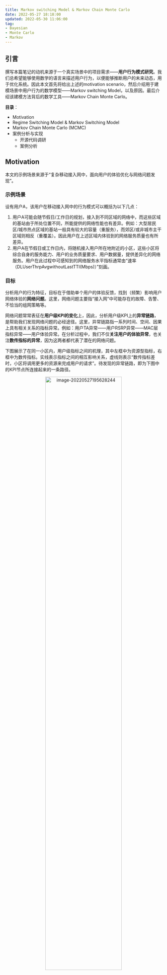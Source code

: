 ```yaml
---
title: Markov switching Model & Markov Chain Monte Carlo
date: 2022-05-27 18:18:00
updated: 2022-05-30 11:06:00
tag: 
- Bayesian
- Monte Carlo
- Markov
---
```


## 引言

撰写本篇笔记的动机来源于一个真实场景中的项目需求——**用户行为模式研究**。我们总希望能够使用数学的语言来描述用户行为，以便能够推断用户的未来动态，用于优化系统。因此本文首先将给出上述的motivation scenario，然后介绍用于建模场景中用户行为的数学模型——Markov switching Model，以及原因。最后介绍该建模方法背后的数学工具——Markov Chain Monte Carlo。

**目录**：

- Motivation
- Regime Switching Model & Markov Switching Model
- Markov Chain Monte Carlo (MCMC)
- 案例分析与实现
    - 开源代码调研
    - 案例分析


<!-- more -->

## Motivation

本文的示例场景来源于“复杂移动接入网中，面向用户的体验优化与网络问题发现”。

### 示例场景

设有用户A，该用户在移动接入网中的行为模式可以概括为以下几点：

1. 用户A可能会随节假日/工作日的规划，接入到不同区域的网络中，而这些区域的基站由于所处位置不同，所能提供的网络性能也有差异。例如：大型居民区/城市热点区域的基站一般具有较大的容量（重服务），而郊区/或非城市主干区域则相反（重覆盖）。因此用户在上述区域内体验到的网络服务质量也有所差异。
2. 用户A在节假日或工作日内，将随机接入用户所在地附近的小区，这些小区将综合自身的服务能力、用户的业务质量要求、用户数据量，提供差异化的网络服务。用户在此过程中可感知到的网络服务水平指标通常由“速率（DLUserThrpAvgwithoutLastTTI(Mbps)）”刻画。

### 目标

分析用户的行为特征，目标在于借助单个用户的体验反馈，找到（频繁）影响用户网络体验的**网络问题**。这里，网络问题主要指“接入网”中可能存在的故障、告警、不恰当的组网策略等。

网络问题常常表征在**用户级KPI的变化**上，因此，分析用户级KPI上的**异常链路**，是帮助我们发现网络问题的必经途径。这里，异常链路指一系列时间、空间、因果上具有相关关系的指标异常。例如：用户TA异常——用户RSRP异常——MAC层指标异常——用户体验异常。在分析过程中，我们不仅**关注用户的体验异常**，也关注**数传指标的异常**，因为这两者都代表了潜在的网络问题。

下图展示了在同一小区内，用户级指标之间的机理，其中左框中为资源型指标，右框中为数传指标。实线表示指标之间的相互影响关系，虚线则表示“数传指标差时，小区将调用更多的资源来完成用户的请求”。待发现的异常链路，即为下图中的KPI节点所连接起来的一条路径。

<div align="center">
  <img src="https://raw.githubusercontent.com/KMdsy/figurebed/master/img/image-20220527195755138.png" alt="image-20220527195628244" width="70%" />
</div>



### 建模思路

如[2.1节](#示例场景)所述，用户的行为模式依照时间的粒度可以分为两种模式：

- 粗粒度模式：用户的行为模式可能随时在”节假日模式“与”工作模式“中切换。在每种模式在，用户的业务需求、业务类型、数据类型将有较大的差异。
- 细粒度模式：用户在每种粗粒度模式下享受到的网络服务，也将受小区状态、小区能力、昼夜的影响，有较大的差异。

因此，本研究使用马尔可夫机制转换模型（Markov regime switching model）与马尔可夫链模型（Markov Chain）来分别建模用户的粗粒度模式与细粒度模式。其中，用户的模式切换，以及所享受到的网络服务，都被视为随机变量，粗粒度模式被视为一种regime，其转换受Markov Chain所驱动。用户体验到的网络服务则被视为由参数不同的另一个Markov Chain驱动的随机变量。



## Regime Switching Model & Markov Switching Model

### Why regime switching model

机制转换模型（Regime switching model）是对非平稳、非线性时间序列建模的一类常见模型。机制难以观测、由随机过程所驱动，而每一种机制下的时间序列可以视为独立的随机过程，具有不同的参数**。**机制转换模型常被用于建模经济中的周期性变化影响。

使用单一的随机过程（以马尔可夫过程为例）对数据在一段时间内的变化进行描述时，其概率转移矩阵通常是固定不变的。但是这个假设对于我们在现实世界数据中遇到的许多问题并不总是有效的，原因如下：

- 实际时间序列数据在不同时间段，可能具有不同特征，例如均值和方差；
- 对于具有不同特征的时间序列数据，其在不同特征时期的模型参数（状态空间、概率转移矩阵等）可能不一样，如股市在平稳期、震荡期（宽幅震荡、窄幅震荡）；

因此，**机制转换模型**可以认为是**最接近实际问题的理论模型**，是对真实系统的一种近似，并且该理论模型的可以指导我们设计解决实际问题的方案。

### Application of regime switching model in wireless access network

在无线网络中，由于各小区环境及基站配置不同，系统性能指标的变化模式也不同，具有**非平稳性**，且用户的**移动**会导致小区切换、同时小区也存在**状态间切换**。相比传统模型，**机制转换模型**通过以下设定，可以更好地刻画非平稳的时间序列，并捕捉现实世界数据的真实行为。

- 将数据描述为属于不同的、重复出现的状态（regime）
- 允许时间序列数据的特征（例如均值、方差和模型参数等）在不同状态下发生改变
- 假设在任何给定的时间段内，序列数据都可能处于任何一种状态并可能过渡到不同的状态

### Markov Switching Model

由上节可以知道，regime switching model也是受随机过程驱动的，如果这个过程是一个马尔可夫链，那么我们称之为 Markov switching model。

综上，在本案例（即用户行为建模）中，我们利用两个层面的马尔可夫链来从用户级CHR数据建模用户行为：

- Markov Chain 1：驱动regime的随机变换。
- Markov Chain 2：驱动某个regime内的用户体验变化与数传指标变化。

## Markov Chain Monte Carlo (MCMC)

MCMC由两个MC组成，即蒙特卡罗方法（Monte Carlo Simulation，简称MC）和马尔科夫链（Markov Chain ，也简称MC）。MCMC算法的目的在于“**在概率空间，用随机采样的思路，估计概率后验分布**”。

这里需要阐明实际问题中的几个概念：“先验分布（prior distribution）”、“可能性分布（likelihood distribution）”、“后验分布（Posterior distribution）”

- Prior：先验分布，代表了在未知真实数据的情况下，人们对于该数据分布做出的先行假设。先验分布也被称为信念（brief）分布，因为它指明了人们在未知真实数据的情况下，对数据分布的信念。
- Likelihood：似然分布，表示在已知真实数据的情况下，每个观测数据出现的可能性，它总结了已观测数据的统计意义。与之相关的maximum likelihood estimation（最大似然估计）回答了一个问题：怎样的样本值范围才最有可能让我们采样到已经观察过的数据？该问题在没有先验分布的情况下时没有意义的。
- Posterior：后验分布，这是贝叶斯分析的最终目标。旨在综合prior distribution（先验的信念）与likelihood distribution（实际的观察），来推断数据的真实分布。

在[[1]](#ref1)中给出了一个简明的案例，用于说明三者之间的关系。

> <div align="center">
>   <img src="https://raw.githubusercontent.com/KMdsy/figurebed/master/img/image-20220527204614539.png" alt="image-20220527204614539" width="60%" />
> </div>
>
> 上图中，红色的曲线代表后验分布。你可以把它看作先验分布和可能性分布的平均值。由于先验分布较短且分散，所以它反映了人们并不太确定人类的平均身高是多少。同时，可能性在相对较窄的范围内汇总了数据，因此它对真是参数值更加确定。
>
> 当先验分布和可能性分布被合并时，数据（由可能性表示）支配了之前那个在巨人堆里长大的人的弱先验信念。尽管那一个体仍然认为人类平均身高比数据告诉他的稍高些，但他最相信的是数据。

### 目标

在回顾了上述概念后，我们可以轻易的说明，MCMC算法如何服务于建模用户行为模式。

MCMC算法解决后验概率分布估计问题的思路为：

1. 对于复杂的问题，我们都采用**蒙特卡洛法**，即采用随机采样的策略，估计样本的后验分布$p(x)$ [[2]](#ref_liu_montecarlo)。
2. 对于复杂的概率分布$p(x)$，我们往往无法直接对其进行采样，此时我们将引入“**接受-拒绝采样**”，即设定一个容易采样的分布$q(x)$（通常为高斯分布），然后按照一定的方法拒绝某些样本，以达到接近$p(x)$分布的目的 [[2]](#ref_liu_montecarlo)。
3. 对于高维分布，我们一般只能得到条件概率分布，而非联合概率分布，这时我们无法使用“接受-拒绝采样”，另外，对于高维分布，寻找合适的$q(x)$也很困难 [[2]](#ref_liu_montecarlo)。
4. 但如果我们要建模的后验分布是一个随机过程，且该随机过程是**马尔可夫链**，马尔科夫链模型中状态转移矩阵$\mathbf{P}$的性质可以让我们**由任意一个初始分布开始，推断出$n$次状态转移后收敛了的平稳后验分布**  [[3]](#ref_liu_markov)。
5. 然而，给定一个平稳的分布，马尔可夫链中的转移矩阵$\mathbf{P}$还是无法得到，因此可以引入**MCMC采样**，该采样方法使得目标矩阵$\mathbf{P}(i,j)$可以由通过任意一个马尔科夫链状态转移矩阵$\mathbf{Q}$乘以$\alpha(i,j)$得到，即$\mathbf{P}(i,j)=\mathbf{Q}(i,j)\alpha(i,j)$。$\alpha(i,j)$一般称之为接受率。取值在$[0,1]$之间，可以理解为一个概率值 [[4]](#ref_liu_mcmc)。
6. 后续的，**Metropolis-Hastings采样**与**Gibbs采样**都是在MCMC采样的基础上，针对运算复杂度、高维分布拓展性所做出的算法改进。需要指出的是：Gibbs采样在高维特征时有明显优势，因此通常意义上的MCMC采样都是用的Gibbs采样。当然Gibbs采样是从M-H采样的基础上的进化而来的，同时Gibbs采样要求数据至少有两个维度，一维概率分布的采样是没法用Gibbs采样的,这时M-H采样仍然成立  [[4]](#ref_liu_mcmc)[[5]](#ref_liu_gibbis)。

建模用户行为模式的目标在于预测用户在任意时刻处于某种状态的可能性，若用户的模式可以用马尔可夫链来表示，则用户在时刻$t$的状态$s(t)$将仅与状态转移矩阵$\mathbf{P}$和前一个时刻的状态$s(t-1)$有关。因此，推断状态转移矩阵$\mathbf{P}$，就是建模用户行为的重要基础。回顾上述的MCMC算法脉络，可以看出MCMC采样解决了估计状态转移矩阵$\mathbf{P}$的问题。因此，MCMC算法可以被拆解，用于我们实际的用户行为建模问题上。



【临时笔记】

我们可以从那些方面来构造regime

1. 从用户体验层面：通过识别代表用户体验的KPI所属的regime，我们可以分析用户在哪些时间有较差的网络体验，在分析提供了差体验的小区后，我们也许可以在这些差小区内构造多小区之间的异常链路。
2. 从小区交付能力层面：通过小区的历史性能记录，我们将性能相似的小区归为一个regime
    1. 首先，我们可以在相同regime的小区中做异常检测，避免一些小容量小区上的正常KPI被检测为异常，也避免大容量小区上的异常被漏检。
    2. 这种方法将会过滤掉因为小区设计容量导致的体验差，而更专注于网络问题发现上，即：在同一个regime检测出的异常将更代表网络问题。



### Monte Carlo法

[To be continued]

### Markov Chain & 状态转移矩阵的性质

[To be continued]

### MCMC采样

[To be continued]

## 案例分析与实现

### 开源代码调研

1. **statsmodels.tsa**（时间序列分析包，github 7k stars）[[6]](#ref_tsa)

<div align="left">
  <img src="https://raw.githubusercontent.com/KMdsy/figurebed/master/img/image-20220530095613227.png" alt="image-20220530095613227" width="80%" />
</div>

关键参数说明：

- `k_regimes`: 设定的regime个数，作为超参数；

2. **Python版 regime-switching model**（github 9 stars）[[7]](#ref_py_regime)

<div align="left">
  <img src="https://raw.githubusercontent.com/KMdsy/figurebed/master/img/image-20220530095819553.png" alt="image-20220530095819553" width="40%" />
</div>

关键参数说明：

- `n_components`: 设定的regime个数，作为超参数；

3. **Matlab版 regime-switching model（**github 36 stars）

<div align="left">
  <img src="https://raw.githubusercontent.com/KMdsy/figurebed/master/img/image-20220530100045914.png" alt="image-20220530100045914" width="80%" />
</div>

特性说明：

- 支持单维和高维时间序列的建模；
- 可选择模型中的哪些参数随时间切换状态；
- 支持任意数量的regime设置与可解释变量；



本节鸣谢Tongji DNA Lab的Chengbo Qiu同学。



### 案例分析

[To be continued]

## Reference

<a id="ref1">[1]</a> https://zhuanlan.zhihu.com/p/32982140

<a id="ref_liu_montecarlo">[2]</a> https://www.cnblogs.com/pinard/p/6625739.html

<a id="ref_liu_markov">[3]</a> https://www.cnblogs.com/pinard/p/6632399.html

<a id="ref_liu_mcmc">[4]</a> https://www.cnblogs.com/pinard/p/6638955.html

<a id="ref_liu_gibbis">[5]</a> https://www.cnblogs.com/pinard/p/6645766.html

<a id="ref_tsa">[6]</a> Kim, Chang-Jin, and Charles R. Nelson. 1999. “State-Space Models with Regime Switching: Classical and Gibbs-Sampling Approaches with Applications”. MIT Press Books. The MIT Press.

<a id="ref_py_regime">[7]</a> Ma, Ying, Leonard MacLean, Kuan Xu, and Yonggan Zhao. "A portfolio optimization model with regime-switching risk factors for sector exchange traded funds." Pac J Optim 7, no. 2 (2011): 281-296.







